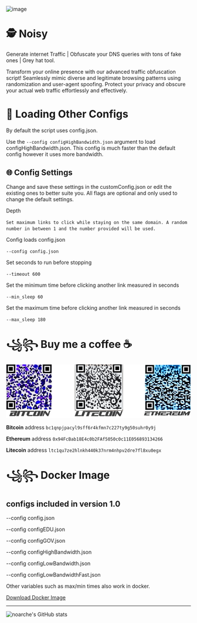 ![image](https://github.com/user-attachments/assets/a61ce7d4-fe64-4700-bbde-5a817e69232a)


# 🕵️ Noisy 

 Generate internet Traffic | Obfuscate your DNS queries with tons of fake ones | Grey hat tool. 

 Transform your online presence with our advanced traffic obfuscation script! Seamlessly mimic diverse and legitimate browsing patterns using randomization and user-agent spoofing. Protect your privacy and obscure your actual web traffic effortlessly and effectively.


# 🛜 Loading Other Configs 

By default the script uses config.json.

Use the `--config configHighBandwidth.json` argument to load configHighBandwidth.json. This config is much faster than the default config however it uses more bandwidth. 


## 🌐 Config Settings 

Change and save these settings in the customConfig.json or edit the existing ones to better suite you. All flags are optional and only used to change the default settings.

 Depth
 
 `Set maximum links to click while staying on the same domain. A random number in between 1 and the number provided will be used.`

 Config loads config.json

`--config config.json`

 Set seconds to run before stopping

`--timeout 600`

 Set the minimum time before clicking another link measured in seconds

`--min_sleep 60`

 Set the maximum time before clicking another link measured in seconds

`--max_sleep 180`

 

# ꧁꧂  Buy me a coffee ☕

![qrCode](https://raw.githubusercontent.com/noarche/cd-ripper/main/unrelated-ignore/CryptoQRcodes.png)

**Bitcoin** address `bc1qnpjpacyl9sff6r4kfmn7c227ty9g50suhr0y9j`


**Ethereum** address `0x94FcBab18E4c0b2FAf5050c0c11E056893134266`


**Litecoin** address `ltc1qu7ze2hlnkh440k37nrm4nhpv2dre7fl8xu0egx`


# ꧁꧂ Docker Image

## configs included in version 1.0


--config config.json

--config configEDU.json

--config configGOV.json

--config configHighBandwidth.json

--config configLowBandwidth.json

--config configLowBandwidthFast.json

Other variables such as max/min times also work in docker.

[Download Docker Image](https://hub.docker.com/r/torquetraction/noisy)


-------------------------------------------------------------------

![noarche's GitHub stats](https://github-readme-stats.vercel.app/api?username=noarche&show_icons=true&theme=transparent)

